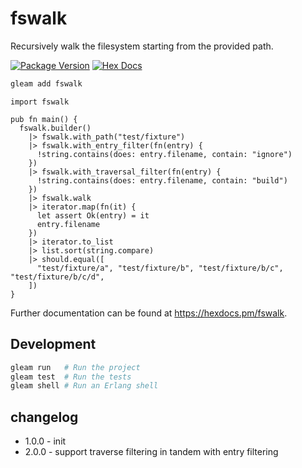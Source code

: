 # fswalk

Recursively walk the filesystem starting from the provided path.

[![Package Version](https://img.shields.io/hexpm/v/fswalk)](https://hex.pm/packages/fswalk)
[![Hex Docs](https://img.shields.io/badge/hex-docs-ffaff3)](https://hexdocs.pm/fswalk/)

```sh
gleam add fswalk
```

```gleam
import fswalk

pub fn main() {
  fswalk.builder()
    |> fswalk.with_path("test/fixture")
    |> fswalk.with_entry_filter(fn(entry) {
      !string.contains(does: entry.filename, contain: "ignore")
    })
    |> fswalk.with_traversal_filter(fn(entry) {
      !string.contains(does: entry.filename, contain: "build")
    })
    |> fswalk.walk
    |> iterator.map(fn(it) {
      let assert Ok(entry) = it
      entry.filename
    })
    |> iterator.to_list
    |> list.sort(string.compare)
    |> should.equal([
      "test/fixture/a", "test/fixture/b", "test/fixture/b/c", "test/fixture/b/c/d",
    ])
}
```

Further documentation can be found at <https://hexdocs.pm/fswalk>.

## Development

```sh
gleam run   # Run the project
gleam test  # Run the tests
gleam shell # Run an Erlang shell
```

## changelog

- 1.0.0 - init
- 2.0.0 - support traverse filtering in tandem with entry filtering
